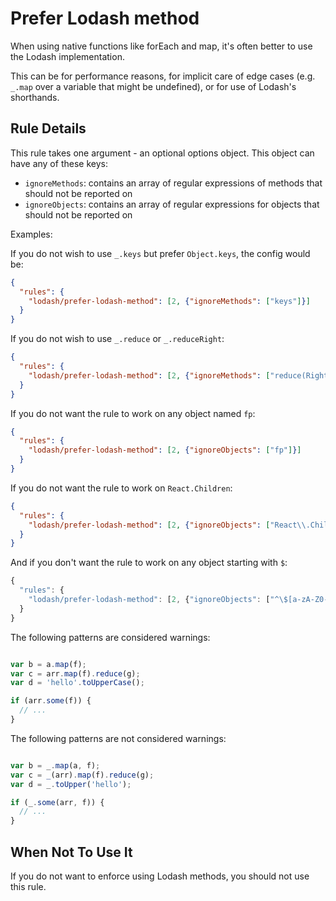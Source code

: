 # Prefer Lodash method

When using native functions like forEach and map, it's often better to use the Lodash implementation.

This can be for performance reasons, for implicit care of edge cases (e.g. `_.map` over a variable that might be undefined), or for use of Lodash's shorthands.

## Rule Details

This rule takes one argument - an optional options object. This object can have any of these keys:
- `ignoreMethods`: contains an array of regular expressions of methods that should not be reported on
- `ignoreObjects`: contains an array of regular expressions for objects that should not be reported on


Examples:

If you do not wish to use `_.keys` but prefer `Object.keys`, the config would be:
```json
{
  "rules": {
    "lodash/prefer-lodash-method": [2, {"ignoreMethods": ["keys"]}]
  }
}
```
If you do not wish to use `_.reduce` or `_.reduceRight`:
```json
{
  "rules": {
    "lodash/prefer-lodash-method": [2, {"ignoreMethods": ["reduce(Right)?"]}]
  }
}
```
If you do not want the rule to work on any object named `fp`:
```json
{
  "rules": {
    "lodash/prefer-lodash-method": [2, {"ignoreObjects": ["fp"]}]
  }
}
```
If you do not want the rule to work on `React.Children`:
```json
{
  "rules": {
    "lodash/prefer-lodash-method": [2, {"ignoreObjects": ["React\\.Children"]}]
  }
}
```
And if you don't want the rule to work on any object starting with `$`:
```js
{
  "rules": {
    "lodash/prefer-lodash-method": [2, {"ignoreObjects": ["^\$[a-zA-Z0-9\_]+"]}]
  }
}
```
The following patterns are considered warnings:

```js

var b = a.map(f);
var c = arr.map(f).reduce(g);
var d = 'hello'.toUpperCase();

if (arr.some(f)) {
  // ...
}

```

The following patterns are not considered warnings:

```js

var b = _.map(a, f);
var c = _(arr).map(f).reduce(g);
var d = _.toUpper('hello');

if (_.some(arr, f)) {
  // ...
}

```


## When Not To Use It

If you do not want to enforce using Lodash methods, you should not use this rule.
